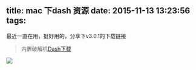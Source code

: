title: mac 下dash 资源
date: 2015-11-13 13:23:56
tags:
---
最近一直在用，挺好用的，分享下v3.0.1的下载链接
>内置破解机[Dash下载](http://pan.baidu.com/s/1nt8dwHb)
>
![](http://7xjzsc.com1.z0.glb.clouddn.com/15-11-13/48910895.jpg)